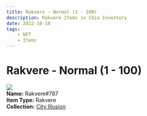 ```yaml
---
title: Rakvere - Normal (1 - 100)
description: Rakvere Items in Chia Inventory
date: 2022-10-10
tags:
    - NFT
    - Items
---
```


# Rakvere - Normal (1 - 100)
<div class="item_thumbnail">
<img loading="lazy" src="https://mnbq4pnudwz5jzhlugw2bo2mmltr443qpupvoqvirzs3tuyi.arweave.net/Y0MOP-bQds9_Tk66Gto_LtMYucec3B9H1dCqI5ludMI"><br/>
<div><strong>Name:</strong> Rakvere#787</div>
<div><strong>Item Type:</strong> Rakvere</div>
<div><strong>Collection:</strong> <a href="https://www.spacescan.io/xch/nft/collection/col1lend2dcn558km4wcwta4xnkfv3xpcmlp9kyt0m909emvfxechlyqdl5ndg">City Illusion</a></div>
</div>

